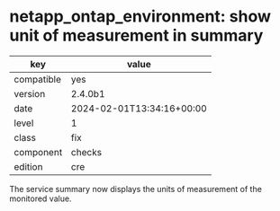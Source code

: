 [//]: # (werk v2)
# netapp_ontap_environment: show unit of measurement in summary

key        | value
---------- | ---
compatible | yes
version    | 2.4.0b1
date       | 2024-02-01T13:34:16+00:00
level      | 1
class      | fix
component  | checks
edition    | cre

The service summary now displays the units of measurement of the monitored value.